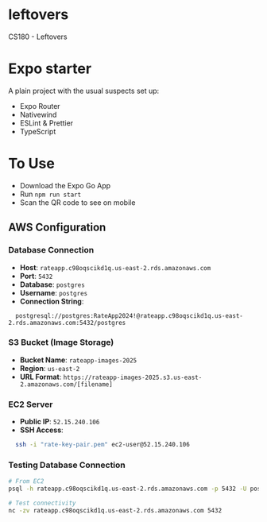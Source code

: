 # leftovers

CS180 - Leftovers

# Expo starter

A plain project with the usual suspects set up:

- Expo Router
- Nativewind
- ESLint & Prettier
- TypeScript

# To Use

- Download the Expo Go App
- Run `npm run start`
- Scan the QR code to see on mobile

## AWS Configuration

### Database Connection
- **Host**: `rateapp.c98oqscikd1q.us-east-2.rds.amazonaws.com`
- **Port**: `5432`
- **Database**: `postgres`
- **Username**: `postgres`
- **Connection String**: 
```
  postgresql://postgres:RateApp2024!@rateapp.c98oqscikd1q.us-east-2.rds.amazonaws.com:5432/postgres
```

### S3 Bucket (Image Storage)
- **Bucket Name**: `rateapp-images-2025`
- **Region**: `us-east-2`
- **URL Format**: `https://rateapp-images-2025.s3.us-east-2.amazonaws.com/[filename]`

### EC2 Server
- **Public IP**: `52.15.240.106`
- **SSH Access**: 
```bash
  ssh -i "rate-key-pair.pem" ec2-user@52.15.240.106
```

### Testing Database Connection
```bash
# From EC2
psql -h rateapp.c98oqscikd1q.us-east-2.rds.amazonaws.com -p 5432 -U postgres

# Test connectivity
nc -zv rateapp.c98oqscikd1q.us-east-2.rds.amazonaws.com 5432
```
